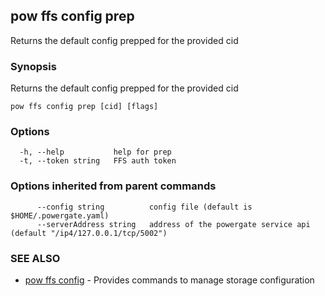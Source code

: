 ## pow ffs config prep

Returns the default config prepped for the provided cid

### Synopsis

Returns the default config prepped for the provided cid

```
pow ffs config prep [cid] [flags]
```

### Options

```
  -h, --help           help for prep
  -t, --token string   FFS auth token
```

### Options inherited from parent commands

```
      --config string          config file (default is $HOME/.powergate.yaml)
      --serverAddress string   address of the powergate service api (default "/ip4/127.0.0.1/tcp/5002")
```

### SEE ALSO

* [pow ffs config](pow_ffs_config.md)	 - Provides commands to manage storage configuration

